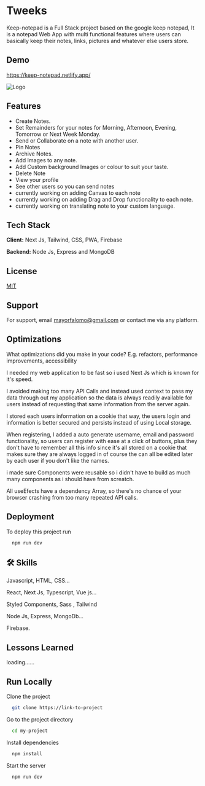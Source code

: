 
# Tweeks

Keep-notepad is a Full Stack project based on the google keep notepad, It is a notepad Web App with multi functional features where users can basically keep their notes, links, pictures and whatever else users store.

## Demo

https://keep-notepad.netlify.app/

![Logo](https://res.cloudinary.com/dsghy4siv/image/upload/v1702017241/tom7hzs0ed1tgo6xu7xc.png)


## Features

- Create Notes.
- Set Remainders for your notes for Morning, Afternoon, Evening, Tomorrow or Next Week Monday.
- Send or Collaborate on a note with another user. 
- Pin Notes
- Archive Notes.
- Add Images to any note.
- Add Custom background Images or colour to suit your taste.
- Delete Note
- View your profile
- See other users so you can send notes
- currently working on adding Canvas to each note
- currently working on adding Drag and Drop functionality to each note.
- currently working on translating note to your custom language.
## Tech Stack

**Client:** Next Js, Tailwind, CSS, PWA, Firebase

**Backend:** Node Js, Express and MongoDB



## License

[MIT](https://choosealicense.com/licenses/mit/)


## Support

For support, email mayorfalomo@gmail.com or contact me via any platform.


## Optimizations

What optimizations did you make in your code? E.g. refactors, performance improvements, accessibility

I needed my web application to be fast so i used Next Js which is known for it's speed.

I avoided making too many API Calls and instead used context to pass my data through out my application so the data is always readily available for users instead of requesting that same information from the server again.

I stored each users information on a cookie that way, the users login and information is better secured and persists instead of using Local storage.

When registering, I added a auto generate username, email and password functionality, so users can register with ease at a click of buttons, plus they don't have to remember all this info since it's all stored on a cookie that makes sure they are always logged in of course the can all be edited later by each user if you don't like the names.

i made sure Components were reusable so i didn't have to build as much many components as i should have from screatch.

All useEfects have a dependency Array, so there's no chance of your browser crashing from too many repeated API calls.
## Deployment

To deploy this project run

```bash
  npm run dev
```


## 🛠 Skills
Javascript, HTML, CSS...

React, Next Js, Typescript, Vue js...

Styled Components, Sass , Tailwind

Node Js, Express, MongoDb...

Firebase.
## Lessons Learned

loading......
## Run Locally

Clone the project

```bash
  git clone https://link-to-project
```

Go to the project directory

```bash
  cd my-project
```

Install dependencies

```bash
  npm install
```

Start the server

```bash
  npm run dev
```

